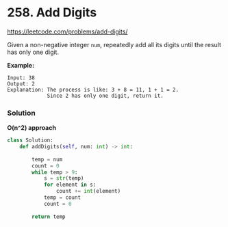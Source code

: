 # 258. Add Digits

https://leetcode.com/problems/add-digits/

Given a non-negative integer `num`, repeatedly add all its digits until the result has only one digit.

**Example:**

```
Input: 38
Output: 2 
Explanation: The process is like: 3 + 8 = 11, 1 + 1 = 2. 
             Since 2 has only one digit, return it.
```



### Solution

**O(n^2) approach**

```python
class Solution:
    def addDigits(self, num: int) -> int:
        
        temp = num
        count = 0
        while temp > 9:
            s = str(temp)
            for element in s:
                count += int(element)          
            temp = count
            count = 0
        
        return temp
            
```



